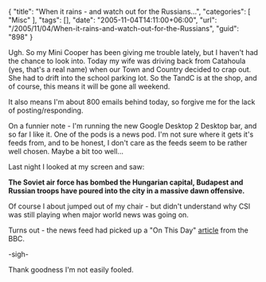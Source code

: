 {
	"title": "When it rains - and watch out for the Russians...",
	"categories": [
		"Misc"
	],
	"tags": [],
	"date": "2005-11-04T14:11:00+06:00",
	"url": "/2005/11/04/When-it-rains-and-watch-out-for-the-Russians",
	"guid": "898"
}

Ugh. So my Mini Cooper has been giving me trouble lately, but I haven't had the chance to look into. Today my wife was driving back from Catahoula (yes, that's a real name) when our Town and Country decided to crap out. She had to drift into the school parking lot. So the TandC is at the shop, and of course, this means it will be gone all weekend. 

It also means I'm about 800 emails behind today, so forgive me for the lack of posting/responding.

On a funnier note - I'm running the new Google Desktop 2 Desktop bar, and so far I like it. One of the pods is a news pod. I'm not sure where it gets it's feeds from, and to be honest, I don't care as the feeds seem to be rather well chosen. Maybe a bit too well...

Last night I looked at my screen and saw:

<b>The Soviet air force has bombed the Hungarian capital, Budapest and Russian troops have poured into the city in a massive dawn offensive.</b>

Of course I about jumped out of my chair - but didn't understand why CSI was still playing when major world news was going on. 

Turns out - the news feed had picked up a "On This Day" <a href="http://news.bbc.co.uk/onthisday/hi/dates/stories/november/4/newsid_2739000/2739039.stm">article</a> from the BBC.

-sigh-

Thank goodness I'm not easily fooled.